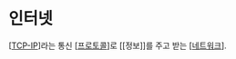 # 인터넷

[[TCP-IP]]라는 통신 [[프로토콜]]로 [[정보]]를 주고 받는 [[네트워크]].


[//begin]: # "Autogenerated link references for markdown compatibility"
[TCP-IP]: TCP-IP.md "TCP-IP"
[프로토콜]: 프로토콜.md "프로토콜"
[네트워크]: 네트워크.md "네트워크"
[//end]: # "Autogenerated link references"